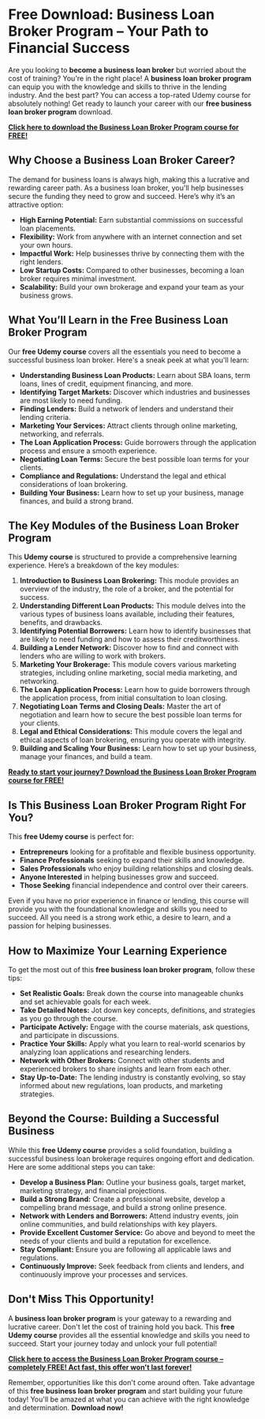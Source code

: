# Free Download: Business Loan Broker Program – Your Path to Financial Success

Are you looking to **become a business loan broker** but worried about the cost of training? You're in the right place! A **business loan broker program** can equip you with the knowledge and skills to thrive in the lending industry. And the best part? You can access a top-rated Udemy course for absolutely nothing! Get ready to launch your career with our **free business loan broker program** download.

[**Click here to download the Business Loan Broker Program course for FREE!**](https://udemywork.com/business-loan-broker-program)

## Why Choose a Business Loan Broker Career?

The demand for business loans is always high, making this a lucrative and rewarding career path. As a business loan broker, you'll help businesses secure the funding they need to grow and succeed. Here’s why it’s an attractive option:

*   **High Earning Potential:** Earn substantial commissions on successful loan placements.
*   **Flexibility:** Work from anywhere with an internet connection and set your own hours.
*   **Impactful Work:** Help businesses thrive by connecting them with the right lenders.
*   **Low Startup Costs:** Compared to other businesses, becoming a loan broker requires minimal investment.
*   **Scalability:** Build your own brokerage and expand your team as your business grows.

## What You’ll Learn in the Free Business Loan Broker Program

Our **free Udemy course** covers all the essentials you need to become a successful business loan broker. Here's a sneak peek at what you'll learn:

*   **Understanding Business Loan Products:** Learn about SBA loans, term loans, lines of credit, equipment financing, and more.
*   **Identifying Target Markets:** Discover which industries and businesses are most likely to need funding.
*   **Finding Lenders:** Build a network of lenders and understand their lending criteria.
*   **Marketing Your Services:** Attract clients through online marketing, networking, and referrals.
*   **The Loan Application Process:** Guide borrowers through the application process and ensure a smooth experience.
*   **Negotiating Loan Terms:** Secure the best possible loan terms for your clients.
*   **Compliance and Regulations:** Understand the legal and ethical considerations of loan brokering.
*   **Building Your Business:** Learn how to set up your business, manage finances, and build a strong brand.

## The Key Modules of the Business Loan Broker Program

This **Udemy course** is structured to provide a comprehensive learning experience. Here’s a breakdown of the key modules:

1.  **Introduction to Business Loan Brokering:** This module provides an overview of the industry, the role of a broker, and the potential for success.
2.  **Understanding Different Loan Products:** This module delves into the various types of business loans available, including their features, benefits, and drawbacks.
3.  **Identifying Potential Borrowers:** Learn how to identify businesses that are likely to need funding and how to assess their creditworthiness.
4.  **Building a Lender Network:** Discover how to find and connect with lenders who are willing to work with brokers.
5.  **Marketing Your Brokerage:** This module covers various marketing strategies, including online marketing, social media marketing, and networking.
6.  **The Loan Application Process:** Learn how to guide borrowers through the application process, from initial consultation to loan closing.
7.  **Negotiating Loan Terms and Closing Deals:** Master the art of negotiation and learn how to secure the best possible loan terms for your clients.
8.  **Legal and Ethical Considerations:** This module covers the legal and ethical aspects of loan brokering, ensuring you operate with integrity.
9.  **Building and Scaling Your Business:** Learn how to set up your business, manage your finances, and build a team.

[**Ready to start your journey? Download the Business Loan Broker Program course for FREE!**](https://udemywork.com/business-loan-broker-program)

## Is This Business Loan Broker Program Right For You?

This **free Udemy course** is perfect for:

*   **Entrepreneurs** looking for a profitable and flexible business opportunity.
*   **Finance Professionals** seeking to expand their skills and knowledge.
*   **Sales Professionals** who enjoy building relationships and closing deals.
*   **Anyone Interested** in helping businesses grow and succeed.
*   **Those Seeking** financial independence and control over their careers.

Even if you have no prior experience in finance or lending, this course will provide you with the foundational knowledge and skills you need to succeed. All you need is a strong work ethic, a desire to learn, and a passion for helping businesses.

## How to Maximize Your Learning Experience

To get the most out of this **free business loan broker program**, follow these tips:

*   **Set Realistic Goals:** Break down the course into manageable chunks and set achievable goals for each week.
*   **Take Detailed Notes:** Jot down key concepts, definitions, and strategies as you go through the course.
*   **Participate Actively:** Engage with the course materials, ask questions, and participate in discussions.
*   **Practice Your Skills:** Apply what you learn to real-world scenarios by analyzing loan applications and researching lenders.
*   **Network with Other Brokers:** Connect with other students and experienced brokers to share insights and learn from each other.
*   **Stay Up-to-Date:** The lending industry is constantly evolving, so stay informed about new regulations, loan products, and marketing strategies.

## Beyond the Course: Building a Successful Business

While this **free Udemy course** provides a solid foundation, building a successful business loan brokerage requires ongoing effort and dedication. Here are some additional steps you can take:

*   **Develop a Business Plan:** Outline your business goals, target market, marketing strategy, and financial projections.
*   **Build a Strong Brand:** Create a professional website, develop a compelling brand message, and build a strong online presence.
*   **Network with Lenders and Borrowers:** Attend industry events, join online communities, and build relationships with key players.
*   **Provide Excellent Customer Service:** Go above and beyond to meet the needs of your clients and build a reputation for excellence.
*   **Stay Compliant:** Ensure you are following all applicable laws and regulations.
*   **Continuously Improve:** Seek feedback from clients and lenders, and continuously improve your processes and services.

## Don't Miss This Opportunity!

A **business loan broker program** is your gateway to a rewarding and lucrative career. Don't let the cost of training hold you back. This **free Udemy course** provides all the essential knowledge and skills you need to succeed. Start your journey today and unlock your full potential!

[**Click here to access the Business Loan Broker Program course – completely FREE! Act fast, this offer won't last forever!**](https://udemywork.com/business-loan-broker-program)

Remember, opportunities like this don't come around often. Take advantage of this **free business loan broker program** and start building your future today! You'll be amazed at what you can achieve with the right knowledge and determination. **Download now!**
